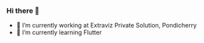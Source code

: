 ### Hi there 👋

- 🔭 I’m currently working at Extraviz Private Solution, Pondicherry
- 🌱 I’m currently learning Flutter
